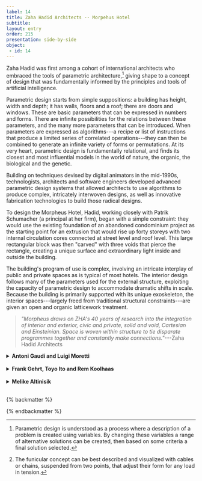 ```yaml
---
label: 14
title: Zaha Hadid Architects -- Morpehus Hotel
subtitle:
layout: entry
order: 215
presentation: side-by-side
object:
 - id: 14 
---
```


Zaha Hadid was first among a cohort of international architects who embraced the tools of parametric architecture,[^1] giving shape to a concept of design that was fundamentally informed by the principles and tools of artificial intelligence.

Parametric design starts from simple suppositions: a building has height, width and depth; it has walls, floors and a roof; there are doors and windows. These are basic parameters that can be expressed in numbers and forms. There are infinite possibilities for the relations between these parameters, and the many more parameters that can be introduced. When parameters are expressed as algorithms---a recipe or list of instructions that produce a limited series of correlated operations---they can then be combined to generate an infinite variety of forms or permutations. At its very heart, parametric design is fundamentally relational, and finds its closest and most influential models in the world of nature, the organic, the biological and the genetic.

Building on techniques devised by digital animators in the mid-1990s, technologists, architects and software engineers developed advanced parametric design systems that allowed architects to use algorithms to produce complex, intricately interwoven designs, as well as innovative fabrication technologies to build those radical designs.

To design the Morpheus Hotel, Hadid, working closely with Patrik Schumacher (a principal at her firm), began with a simple constraint: they would use the existing foundation of an abandoned condominium project as the starting point for an extrusion that would rise up forty storeys with two internal circulation cores connected at street level and roof level. This large rectangular block was then "carved" with three voids that pierce the rectangle, creating a unique surface and extraordinary light inside and outside the building.

The building's program of use is complex, involving an intricate interplay of public and private spaces as is typical of most hotels. The interior design follows many of the parameters used for the external structure, exploiting the capacity of parametric design to accommodate dramatic shifts in scale. Because the building is primarily supported with its unique exoskeleton, the interior spaces---largely freed from traditional structural constraints---are given an open and organic latticework treatment.

> *"Morpheus draws on ZHA's 40 years of research into the integration of interior and exterior, civic and private, solid and void, Cartesian and Einsteinian. Space is woven within structure to tie disparate programmes together and constantly make connections."*---Zaha Hadid Architects

<details>
<summary><b>Antoni Gaudí and Luigi Moretti</b></summary>

While contemporary parametric architecture requires vast computational power, the history of architectural design includes some notable architects who used parametric principles in the prototyping and design of their buildings.

Antoni Gaudí's legendary designs for La Sagrada Família Church and the Colònia Güell Chapel were achieved using a unique process combining ropes, weights, canvas and gravity, known as a funicular system.[^2] To calculate his designs, Gaudí hung ropes and chains attached to lead-filled sacks from the ceiling, arranged to reflect his preliminary drawings. Canvas was used to simulate the walls and vaults of the structure. By manipulating the length and location of the ropes and chains, Gaudí could alter the design, but maintain a clear understanding of the loads that would be exerted on the actual building. When a design was chosen, the structure was photographed, and the image was then traced and flipped to provide a viable design for the builders.

Luigi Moretti's designs for a stadium were exhibited in the *Parametric Architecture* exhibition at the Milan Triennial XII (1960), and are generally regarded as the first representation of modern parametric architecture. His designs for Stadium N were achieved with nineteen parameters that included viewing angles and the economic cost of concrete.
</details>

<br>

<details>
<summary><b>Frank Gehrt, Toyo Ito and Rem Koolhaas</b></summary>

Frank Gehry's fascination with materials and flowing surfaces requires an intensive computational process to transform his simple models in cardboard or wood into fluid and gleaming architectural forms like the Walt Disney Concert Hall. Gehry's studio played a key role in customizing the CATIA 3D modelling software used in the aerospace industry for architectural applications.

Toyo Ito's design for the Serpentine Gallery Pavilion was derived from a cube that expanded as it was rotated. The fragmented shapes that arise from seven iterations of this parametrically determined process of rotation and extrusion form the external structure of the Pavilion.

Rem Koolhaas and OMA's CCTV building in Beijing achieves its uncanny presence through the principles of parametric design. Its confounding form was produced through a process of design optimization that balanced the architects' conceptual and aesthetic goals with engineering and fabrication needs.
</details>

<br>

<details>
<summary><b>Melike Altinisik</b></summary>

Melike Altinisik's supple design for the Çamlıca TV and Radio Tower reflects her focused interest in natural forms and forces. Altinisik described the design methodology as a computational process that allowed for integrated information gathering, which included the variables of the building's multi-purpose program, the engineering challenges of a super-tall tower, and its multiple viewpoints within the city and surrounding landscape. The building's flowing parametric curves suggest the movement of wind, and echo the undulating landscape that shapes Istanbul and the Bosporus.
</details>

<br>

{% backmatter %}

[^1]: Parametric design is understood as a process where a description of a problem is created using variables. By changing these variables a range of alternative solutions can be created, then based on some criteria a final solution selected.

[^2]: The funicular concept can be best described and visualized with cables or chains, suspended from two points, that adjust their form for any load in tension.

{% endbackmatter %}